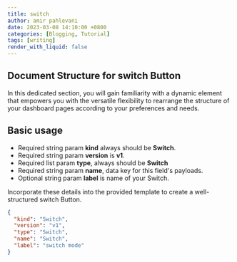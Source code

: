 ```yaml
---
title: switch
author: amir pahlevani
date: 2023-03-08 14:10:00 +0800
categories: [Blogging, Tutorial]
tags: [writing]
render_with_liquid: false
---
```


## Document Structure for switch Button
In this dedicated section, you will gain familiarity with a dynamic element that empowers you with the versatile flexibility to rearrange the structure of your dashboard pages according to your preferences and needs.

## Basic usage
- Required string param **kind** always should be **Switch**.
- Required string param **version** is **v1**.
- Required list param **type**, always should be **Switch**
- Required string param **name**, data key for this field's payloads.
- Optional string param **label** is name of your Switch.


Incorporate these details into the provided template to create a well-structured switch Button.

```json
{
  "kind": "Switch",
  "version": "v1",
  "type": "Switch",
  "name": "Switch",
  "label": "switch mode"
}
```


